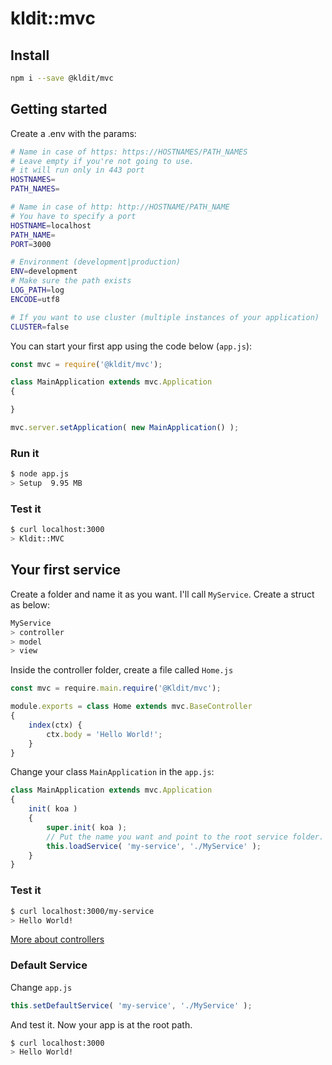 # kldit::mvc

## Install
```bash
npm i --save @kldit/mvc
```

## Getting started
Create a .env with the params:
```bash
# Name in case of https: https://HOSTNAMES/PATH_NAMES
# Leave empty if you're not going to use.
# it will run only in 443 port
HOSTNAMES=
PATH_NAMES=

# Name in case of http: http://HOSTNAME/PATH_NAME
# You have to specify a port
HOSTNAME=localhost
PATH_NAME=
PORT=3000

# Environment (development|production)
ENV=development
# Make sure the path exists
LOG_PATH=log
ENCODE=utf8

# If you want to use cluster (multiple instances of your application)
CLUSTER=false
```

You can start your first app using the code below (`app.js`):
```javascript
const mvc = require('@kldit/mvc');

class MainApplication extends mvc.Application
{

}

mvc.server.setApplication( new MainApplication() );

```
### Run it
```bash
$ node app.js
> Setup  9.95 MB
```

### Test it
```bash
$ curl localhost:3000
> Kldit::MVC
```

## Your first service
Create a folder and name it as you want. I'll call `MyService`. Create a struct as below:
```bash
MyService
> controller
> model
> view
```

Inside the controller folder, create a file called `Home.js`
```javascript
const mvc = require.main.require('@Kldit/mvc');

module.exports = class Home extends mvc.BaseController
{
	index(ctx) {
		ctx.body = 'Hello World!';
	}
}
```

Change your class `MainApplication` in the `app.js`:
```javascript
class MainApplication extends mvc.Application
{
	init( koa )
	{
		super.init( koa );
		// Put the name you want and point to the root service folder.
		this.loadService( 'my-service', './MyService' );
	}
}
```

### Test it
```bash
$ curl localhost:3000/my-service
> Hello World!
```
[More about controllers](extra/CONTROLLER.md)

### Default Service
Change `app.js`
```javascript
this.setDefaultService( 'my-service', './MyService' );
```
And test it. Now your app is at the root path.
```bash
$ curl localhost:3000
> Hello World!
```